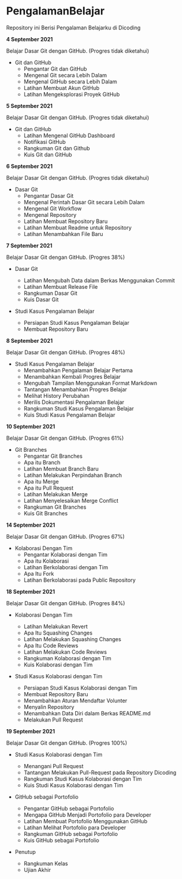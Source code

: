 # PengalamanBelajar
Repository ini Berisi Pengalaman Belajarku di Dicoding

**4 September 2021**

Belajar Dasar Git dengan GitHub. (Progres tidak diketahui)
* Git dan GitHub
  * Pengantar Git dan GitHub
  * Mengenal Git secara Lebih Dalam
  * Mengenal GitHub secara Lebih Dalam
  * Latihan Membuat Akun GitHub
  * Latihan Mengeksplorasi Proyek GitHub

**5 September 2021**

Belajar Dasar Git dengan GitHub. (Progres tidak diketahui)
* Git dan GitHub
  * Latihan Mengenal GitHub Dashboard
  * Notifikasi GitHub
  * Rangkuman Git dan Github
  * Kuis Git dan GitHub

**6 September 2021**

Belajar Dasar Git dengan GitHub. (Progres tidak diketahui)
* Dasar Git
  * Pengantar Dasar Git
  * Mengenal Perintah Dasar Git secara Lebih Dalam
  * Mengenal Git Workflow
  * Mengenal Repository
  * Latihan Membuat Repository Baru
  * Latihan Membuat Readme untuk Repository
  * Latihan Menambahkan File Baru

**7 September 2021**

Belajar Dasar Git dengan GitHub. (Progres 38%)
* Dasar Git
  * Latihan Mengubah Data dalam Berkas Menggunakan Commit 
  * Latihan Membuat Release File
  * Rangkuman Dasar Git
  * Kuis Dasar Git

* Studi Kasus Pengalaman Belajar
  * Persiapan Studi Kasus Pengalaman Belajar
  * Membuat Repository Baru

**8 September 2021**

Belajar Dasar Git dengan GitHub. (Progres 48%)
* Studi Kasus Pengalaman Belajar
  * Menambahkan Pengalaman Belajar Pertama
  * Menambahkan Kembali Progres Belajar
  * Mengubah Tampilan Menggunakan Format Markdown
  * Tantangan Menambahkan Progres Belajar
  * Melihat History Perubahan
  * Merilis Dokumentasi Pengalaman Belajar
  * Rangkuman Studi Kasus Pengalaman Belajar
  * Kuis Studi Kasus Pengalaman Belajar

**10 September 2021**

Belajar Dasar Git dengan GitHub. (Progres 61%)
* Git Branches
  * Pengantar Git Branches
  * Apa itu Branch
  * Latihan Membuat Branch Baru
  * Latihan Melakukan Perpindahan Branch
  * Apa itu Merge
  * Apa itu Pull Request
  * Latihan Melakukan Merge
  * Latihan Menyelesaikan Merge Conflict
  * Rangkuman Git Branches
  * Kuis Git Branches

**14 September 2021**

Belajar Dasar Git dengan GitHub. (Progres 67%)
* Kolaborasi Dengan Tim
  * Pengantar Kolaborasi dengan Tim
  * Apa itu Kolaborasi
  * Latihan Berkolaborasi dengan Tim
  * Apa Itu Fork
  * Latihan Berkolaborasi pada Public Repository

**18 September 2021**

Belajar Dasar Git dengan GitHub. (Progres 84%)
* Kolaborasi Dengan Tim
  * Latihan Melakukan Revert
  * Apa Itu Squashing Changes
  * Latihan Melakukan Squashing Changes
  * Apa Itu Code Reviews
  * Latihan Melakukan Code Reviews
  * Rangkuman Kolaborasi dengan Tim
  * Kuis Kolaborasi dengan Tim

* Studi Kasus Kolaborasi dengan Tim
  * Persiapan Studi Kasus Kolaborasi dengan Tim
  * Membuat Repository Baru
  * Menambahkan Aturan Mendaftar Volunter
  * Menyalin Repository
  * Menambahkan Data Diri dalam Berkas README.md
  * Melakukan Pull Request

**19 September 2021**

Belajar Dasar Git dengan GitHub. (Progres 100%)
* Studi Kasus Kolaborasi dengan Tim
  * Menangani Pull Request
  * Tantangan Melakukan Pull-Request pada Repository Dicoding
  * Rangkuman Studi Kasus Kolaborasi dengan Tim
  * Kuis Studi Kasus Kolaborasi dengan Tim

* GitHub sebagai Portofolio
  * Pengantar GitHub sebagai Portofolio
  * Mengapa GitHub Menjadi Portofolio para Developer
  * Latihan Membuat Portofolio Menggunakan GitHub
  * Latihan Melihat Portofolio para Developer
  * Rangkuman GitHub sebagai Portofolio
  * Kuis GitHub sebagai Portofolio

* Penutup
  * Rangkuman Kelas
  * Ujian Akhir
